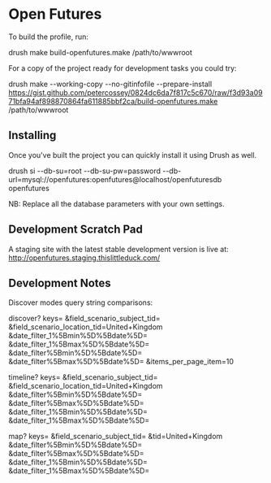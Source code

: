 Open Futures
============

To build the profile, run:

  drush make build-openfutures.make /path/to/wwwroot

For a copy of the project ready for development tasks you could try:

  drush make --working-copy --no-gitinfofile --prepare-install https://gist.github.com/petercossey/0824dc6da7f817c5c670/raw/f3d93a0971bfa94af898870864fa611885bbf2ca/build-openfutures.make /path/to/wwwroot


Installing
----------

Once you've built the project you can quickly install it using Drush as well.

  drush si --db-su=root --db-su-pw=password --db-url=mysql://openfutures:openfutures@localhost/openfuturesdb openfutures

NB: Replace all the database parameters with your own settings.


Development Scratch Pad
-----------------------

A staging site with the latest stable development version is live at: http://openfutures.staging.thislittleduck.com/


Development Notes
-----------------

Discover modes query string comparisons:

discover?
	keys=
	&field_scenario_subject_tid=
	&field_scenario_location_tid=United+Kingdom
	&date_filter_1%5Bmin%5D%5Bdate%5D=
	&date_filter_1%5Bmax%5D%5Bdate%5D=
	&date_filter%5Bmin%5D%5Bdate%5D=
	&date_filter%5Bmax%5D%5Bdate%5D=
	&items_per_page_item=10

timeline?
	keys=
	&field_scenario_subject_tid=
	&field_scenario_location_tid=United+Kingdom
	&date_filter%5Bmin%5D%5Bdate%5D=
	&date_filter%5Bmax%5D%5Bdate%5D=
	&date_filter_1%5Bmin%5D%5Bdate%5D=
	&date_filter_1%5Bmax%5D%5Bdate%5D=

map?
	keys=
	&field_scenario_subject_tid=
	&tid=United+Kingdom
	&date_filter%5Bmin%5D%5Bdate%5D=
	&date_filter%5Bmax%5D%5Bdate%5D=
	&date_filter_1%5Bmin%5D%5Bdate%5D=
	&date_filter_1%5Bmax%5D%5Bdate%5D=
